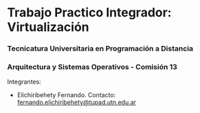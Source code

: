 # Trabajo Practico Integrador: Virtualización
### Tecnicatura Universitaria en Programación a Distancia
### Arquitectura y Sistemas Operativos - Comisión 13

Integrantes:
- Elichiribehety Fernando. Contacto: fernando.elichiribehety@tupad.utn.edu.ar

